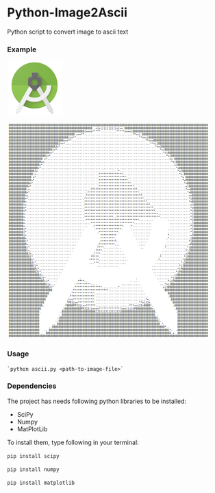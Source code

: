 # Python-Image2Ascii

Python script to convert image to ascii text

### Example

![studio](studio.png)

![studio-ascii](studio-ascii.png)

### Usage 
	`python ascii.py <path-to-image-file>`

### Dependencies

The project has needs following python libraries to be installed:

+ SciPy
+ Numpy
+ MatPlotLib

To install them, type following in your terminal:

`pip install scipy`

`pip install numpy`

`pip install matplotlib`
